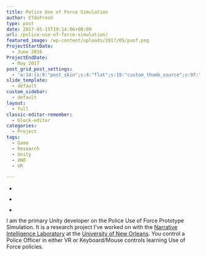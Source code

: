 ```yaml
---
title: Police Use of Force Simulation
author: ETdoFresh
type: post
date: 2017-05-15T19:14:06+00:00
url: /police-use-of-force-simulation/
featured_image: /wp-content/uploads/2017/05/puof.png
ProjectStartDate:
  - June 2016
ProjectEndDate:
  - May 2017
post_grid_post_settings:
  - 'a:14:{s:9:"post_skin";s:4:"flat";s:19:"custom_thumb_source";s:97:"https://www.etdofresh.com/wp-content/plugins/post-grid/assets/frontend/css/images/placeholder.png";s:16:"thumb_custom_url";s:0:"";s:17:"font_awesome_icon";s:0:"";s:23:"font_awesome_icon_color";s:0:"";s:22:"font_awesome_icon_size";s:0:"";s:17:"custom_youtube_id";s:0:"";s:15:"custom_vimeo_id";s:0:"";s:21:"custom_dailymotion_id";s:0:"";s:14:"custom_mp3_url";s:0:"";s:20:"custom_soundcloud_id";s:0:"";s:16:"custom_video_MP4";s:0:"";s:16:"custom_video_OGV";s:0:"";s:17:"custom_video_WEBM";s:0:"";}'
slide_template:
  - default
custom_sidebar:
  - default
layout:
  - full
classic-editor-remember:
  - block-editor
categories:
  - Project
tags:
  - Game
  - Research
  - Unity
  - UNO
  - VR

---
```

<ul class="wp-block-gallery columns-3 is-cropped">
  <li class="blocks-gallery-item">
    <figure><a href="https://www.etdofresh.com/wp-content/uploads/2017/05/puof.png"><img src="https://www.etdofresh.com/wp-content/uploads/2017/05/puof.png" alt="" data-id="1762" data-link="https://www.etdofresh.com/police-use-of-force-simulation/puof/" class="wp-image-1762" srcset="http://localhost/wp-content/uploads/2017/05/puof.png 450w, http://localhost/wp-content/uploads/2017/05/puof-300x167.png 300w" sizes="(max-width: 450px) 100vw, 450px" /></a></figure>
  </li>
  <li class="blocks-gallery-item">
    <figure><a href="https://www.etdofresh.com/wp-content/uploads/2019/09/vlcsnap-2019-05-16-12h21m24s479.png"><img src="https://www.etdofresh.com/wp-content/uploads/2019/09/vlcsnap-2019-05-16-12h21m24s479.png" alt="" data-id="1770" data-link="https://www.etdofresh.com/vlcsnap-2019-05-16-12h21m24s479/" class="wp-image-1770" /></a></figure>
  </li>
  <li class="blocks-gallery-item">
    <figure><a href="https://www.etdofresh.com/wp-content/uploads/2019/09/vlcsnap-2019-05-16-12h20m15s707.png"><img src="https://www.etdofresh.com/wp-content/uploads/2019/09/vlcsnap-2019-05-16-12h20m15s707.png" alt="" data-id="1769" data-link="https://www.etdofresh.com/vlcsnap-2019-05-16-12h20m15s707/" class="wp-image-1769" /></a></figure>
  </li>
</ul>

I am the primary Unity developer on the Police Use of Force Prototype Simulation. It is a research project I&#8217;ve worked on with the <a rel="noreferrer noopener" aria-label=" (opens in a new tab)" href="https://nil.cs.uno.edu/projects/" target="_blank">Narrative Intelligence Laboratory</a> at the <a rel="noreferrer noopener" aria-label=" (opens in a new tab)" href="http://www.uno.edu" target="_blank">University of New Orleans</a>. You control a Police Officer in either VR or Keyboard/Mouse controls learning Use of Force policies.<figure class="wp-block-embed-youtube wp-block-embed is-type-video is-provider-youtube wp-embed-aspect-16-9 wp-has-aspect-ratio">

<div class="wp-block-embed__wrapper">
  <span class="embed-youtube" style="text-align:center; display: block;"></span>
</div></figure>